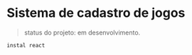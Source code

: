 <h1>Sistema de cadastro de jogos</h1>

>status do projeto: em desenvolvimento.

```
instal react
```
